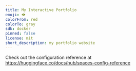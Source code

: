 ```yaml
---
title: My Interactive Portfolio
emoji: 👁
colorFrom: red
colorTo: gray
sdk: docker
pinned: false
license: mit
short_description: my portfolio website
---
```


Check out the configuration reference at https://huggingface.co/docs/hub/spaces-config-reference
